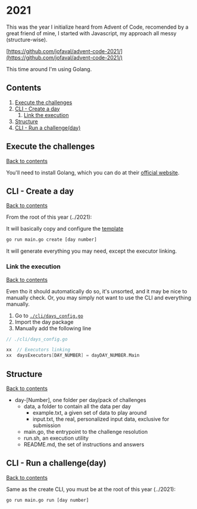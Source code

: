 # 2021

This was the year I initialize heard from Advent of Code, recomended by a great friend of mine, I started with Javascript, my approach all messy (structure-wise).

[https://github.com/jofaval/advent-code-2021/](https://github.com/jofaval/advent-code-2021/)

This time around I'm using Golang.

## Contents

1. [Execute the challenges](#execute-the-challenges)
1. [CLI - Create a day](#cli---create-a-day)
   1. [Link the execution](#link-the-execution)
1. [Structure](#structure)
1. [CLI - Run a challenge(day)](#cli---run-a-challengeday)

## Execute the challenges

[Back to contents](#contents)

You'll need to install Golang, which you can do at their [official website](https://go.dev/dl/).

## CLI - Create a day

[Back to contents](#contents)

From the root of this year (../2021):

It will basically copy and configure the [template](./core/template/)

```bash
go run main.go create [day number]
```

It will generate everything you may need, except the executor linking.

### Link the execution

[Back to contents](#contents)

Even tho it should automatically do so, it's unsorted, and it may be nice to manually check.
Or, you may simply not want to use the CLI and everything manually.

1. Go to [`./cli/days_config.go`](./cli/days_config.go)
1. Import the day package
1. Manually add the following line

```go
// ./cli/days_config.go

xx	// Executors linking
xx	daysExecutors[DAY_NUMBER] = dayDAY_NUMBER.Main
```

## Structure

[Back to contents](#contents)

- day-[Number], one folder per day/pack of challenges
  - data, a folder to contain all the data per day
    - example.txt, a given set of data to play around
    - input.txt, the real, personalized input data, exclusive for submission
  - main.go, the entrypoint to the challenge resolution
  - run.sh, an execution utility
  - README.md, the set of instructions and answers

## CLI - Run a challenge(day)

[Back to contents](#contents)

Same as the create CLI, you must be at the root of this year (../2021):

```bash
go run main.go run [day number]
```
